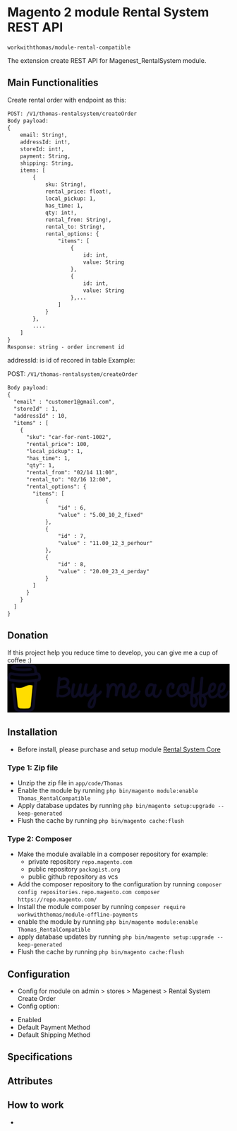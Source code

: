 # Magento 2 module Rental System REST API
``workwiththomas/module-rental-compatible``

The extension create REST API for Magenest_RentalSystem module.

## Main Functionalities

Create rental order with endpoint as this:

```
POST: /V1/thomas-rentalsystem/createOrder
Body payload: 
{
    email: String!, 
    addressId: int!,
    storeId: int!,
    payment: String,
    shipping: String,
    items: [
        {
            sku: String!, 
            rental_price: float!, 
            local_pickup: 1, 
            has_time: 1, 
            qty: int!, 
            rental_from: String!, 
            rental_to: String!, 
            rental_options: {
                "items": [
                    {
                        id: int,
                        value: String
                    },
                    {
                        id: int,
                        value: String
                    },...
                ]
            }
        },
        ....
    ]
}
Response: string - order increment id
```
addressId: is id of recored in table 
Example:

POST: ``/V1/thomas-rentalsystem/createOrder``

```
Body payload: 
{
  "email" : "customer1@gmail.com",
  "storeId" : 1,
  "addressId" : 10,
  "items" : [
    {
      "sku": "car-for-rent-1002",
      "rental_price": 100,
      "local_pickup": 1,
      "has_time": 1,
      "qty": 1,
      "rental_from": "02/14 11:00",
      "rental_to": "02/16 12:00", 
      "rental_options": {
        "items": [
            {
             	"id" : 6,
            	"value" : "5.00_10_2_fixed"
            },
            {
            	"id" : 7,
            	"value" : "11.00_12_3_perhour"
            },
            {
            	"id" : 8,
            	"value" : "20.00_23_4_perday"
            }
        ]
      }
    }
  ]
}
```

## Donation

If this project help you reduce time to develop, you can give me a cup of coffee :) 
[![Buy Me A Coffee](https://raw.githubusercontent.com/thomasnguyen244/resume/update-resume-info/assets/buy-me-a-coffee.png)](https://www.buymeacoffee.com/workwiththomas)

## Installation

- Before install, please purchase and setup module [Rental System Core](https://confluence.izysync.com/display/DOC/Rental+System+Installation+Guide)

### Type 1: Zip file

 - Unzip the zip file in `app/code/Thomas`
 - Enable the module by running `php bin/magento module:enable Thomas_RentalCompatible`
 - Apply database updates by running `php bin/magento setup:upgrade --keep-generated`
 - Flush the cache by running `php bin/magento cache:flush`

### Type 2: Composer

 - Make the module available in a composer repository for example:
    - private repository `repo.magento.com`
    - public repository `packagist.org`
    - public github repository as vcs
 - Add the composer repository to the configuration by running `composer config repositories.repo.magento.com composer https://repo.magento.com/`
 - Install the module composer by running `composer require workwiththomas/module-offline-payments`
 - enable the module by running `php bin/magento module:enable Thomas_RentalCompatible`
 - apply database updates by running `php bin/magento setup:upgrade --keep-generated`
 - Flush the cache by running `php bin/magento cache:flush`


## Configuration
- Config for module on admin > stores > Magenest > Rental System Create Order
- Config option:
+ Enabled
+ Default Payment Method
+ Default Shipping Method

## Specifications


## Attributes


## How to work
- 
